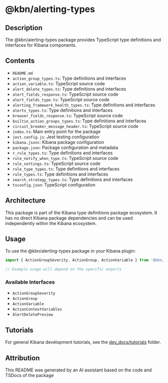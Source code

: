 # @kbn/alerting-types

## Description
The @kbn/alerting-types package provides TypeScript type definitions and interfaces for Kibana components.

## Contents
- `README.md`
- `action_group_types.ts`: Type definitions and interfaces
- `action_variable.ts`: TypeScript source code
- `alert_delete_types.ts`: Type definitions and interfaces
- `alert_fields_response.ts`: TypeScript source code
- `alert_fields_type.ts`: TypeScript source code
- `alerting_framework_health_types.ts`: Type definitions and interfaces
- `alerts_types.ts`: Type definitions and interfaces
- `browser_fields_response.ts`: TypeScript source code
- `builtin_action_groups_types.ts`: Type definitions and interfaces
- `circuit_breaker_message_header.ts`: TypeScript source code
- `index.ts`: Main entry point for the package
- `jest.config.js`: Jest testing configuration
- `kibana.jsonc`: Kibana package configuration
- `package.json`: Package configuration and metadata
- `r_rule_types.ts`: Type definitions and interfaces
- `rule_notify_when_type.ts`: TypeScript source code
- `rule_settings.ts`: TypeScript source code
- `rule_type_types.ts`: Type definitions and interfaces
- `rule_types.ts`: Type definitions and interfaces
- `search_strategy_types.ts`: Type definitions and interfaces
- `tsconfig.json`: TypeScript configuration

## Architecture

This package is part of the Kibana type definitions package ecosystem. It has no direct Kibana package dependencies and can be used independently within the Kibana ecosystem.
## Usage

To use the @kbn/alerting-types package in your Kibana plugin:

```typescript
import { ActionGroupSeverity, ActionGroup, ActionVariable } from '@kbn/alerting-types';

// Example usage will depend on the specific exports
```

### Available Interfaces
- `ActionGroupSeverity`
- `ActionGroup`
- `ActionVariable`
- `ActionContextVariables`
- `AlertDeletePreview`
## Tutorials

For general Kibana development tutorials, see the [dev_docs/tutorials](./dev_docs/tutorials) folder.

## Attribution
This README was generated by an AI assistant based on the code and TSDocs of the package

